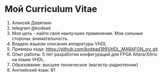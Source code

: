 # Мой Curriculum Vitae

1. Алексей Девяткин
2. telegram @kodead
3. Моя цель - найти своё наилучшее применение. Мои сильные стороны: внимательность. 
4. Владею языком описания аппаратуры VHDL
5. Примеры кода: https://github.com/kodead1991/HDL_MARAFON_src.git
6. Опыт работы: 5 лет разработки конфигураций для FPGA Altera/Xilinx на языке VHDL.
7. Образование: высшее техническое (магистр-радиотехник)
8. Английский язык: B1